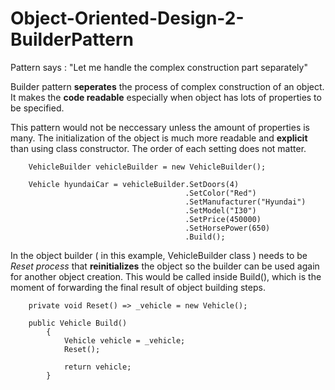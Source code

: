 # Object-Oriented-Design-2-BuilderPattern
Pattern says : "Let me handle the complex construction part separately"

Builder pattern **seperates** the process of complex construction of an object. It makes the **code readable** especially when object has lots of properties to be specified.

This pattern would not be neccessary unless the amount of properties is many. The initialization of the object is much more readable and **explicit** than using class constructor. The order of each setting does not matter.

```
    VehicleBuilder vehicleBuilder = new VehicleBuilder();
    
    Vehicle hyundaiCar = vehicleBuilder.SetDoors(4)
                                       .SetColor("Red")
                                       .SetManufacturer("Hyundai")
                                       .SetModel("I30")
                                       .SetPrice(450000)
                                       .SetHorsePower(650)
                                       .Build();
```

In the object builder ( in this example, VehicleBuilder class ) needs to be *Reset process* that **reinitializes** the object so the builder can be used again for another object creation. This would be called inside Build(), which is the moment of forwarding the final result of object building steps.  
```
    private void Reset() => _vehicle = new Vehicle();
    
    public Vehicle Build()
        {
            Vehicle vehicle = _vehicle;
            Reset();

            return vehicle;
        }
```

